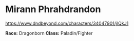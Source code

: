 # Mirann Phrahdrandon
https://www.dndbeyond.com/characters/34047901/jlQkJ1

**Race:** Dragonborn
**Class:** Paladin/Fighter